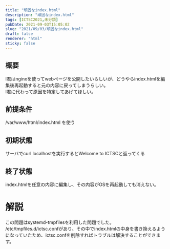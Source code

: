 ```yaml
---
title: "頑固なindex.html"
description: "頑固なindex.html"
tags: [ICTSC2021,未分類]
pubDate: 2021-09-03T15:05:02
slug: "2021/09/03/頑固なindex.html"
draft: false
renderer: "html"
sticky: false
---
```



<h2>概要</h2>



<p>I君はnginxを使ってwebページを公開したいらしいが、どうやらindex.htmlを編集後再起動すると元の内容に戻ってしまうらしい。<br>
I君に代わって原因を特定してあげてほしい。</p>



<h2>前提条件</h2>



<p>/var/www/html/index.html を使う</p>



<h2>初期状態</h2>



<p>サーバでcurl localhostを実行するとWelcome to ICTSCと返ってくる</p>



<h2>終了状態</h2>



<p>index.htmlを任意の内容に編集し、その内容がOSを再起動しても消えない。</p>



<h1>解説</h1>



<p>この問題はsystemd-tmpfilesを利用した問題でした。<br>
/etc/tmpfiles.d/ictsc.confがあり、その中でindex.htmlの中身を書き換えるようになっていたため、ictsc.confを削除すればトラブルは解決することができます。</p>
